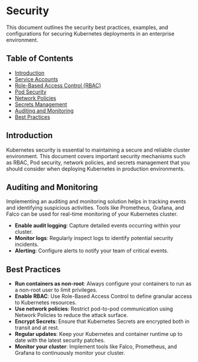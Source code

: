 # Security

This document outlines the security best practices, examples, and configurations for securing Kubernetes deployments in an enterprise environment.

## Table of Contents

- [Introduction](#introduction)
- [Service Accounts](serviceaccounts.md)
- [Role-Based Access Control (RBAC)](rbac.md)
- [Pod Security](pod-security.md)
- [Network Policies](network-policies.md)
- [Secrets Management](secrets-management.md)
- [Auditing and Monitoring](#auditing-and-monitoring)
- [Best Practices](#best-practices)

## Introduction

Kubernetes security is essential to maintaining a secure and reliable cluster environment. This document covers important security mechanisms such as RBAC, Pod security, network policies, and secrets management that you should consider when deploying Kubernetes in production environments.

## Auditing and Monitoring

Implementing an auditing and monitoring solution helps in tracking events and identifying suspicious activities. Tools like Prometheus, Grafana, and Falco can be used for real-time monitoring of your Kubernetes cluster.

- **Enable audit logging**: Capture detailed events occurring within your cluster.
- **Monitor logs**: Regularly inspect logs to identify potential security incidents.
- **Alerting**: Configure alerts to notify your team of critical events.

## Best Practices

- **Run containers as non-root**: Always configure your containers to run as a non-root user to limit privileges.
- **Enable RBAC**: Use Role-Based Access Control to define granular access to Kubernetes resources.
- **Use network policies**: Restrict pod-to-pod communication using Network Policies to reduce the attack surface.
- **Encrypt Secrets**: Ensure that Kubernetes Secrets are encrypted both in transit and at rest.
- **Regular updates**: Keep your Kubernetes and container runtime up to date with the latest security patches.
- **Monitor your cluster**: Implement tools like Falco, Prometheus, and Grafana to continuously monitor your cluster.
